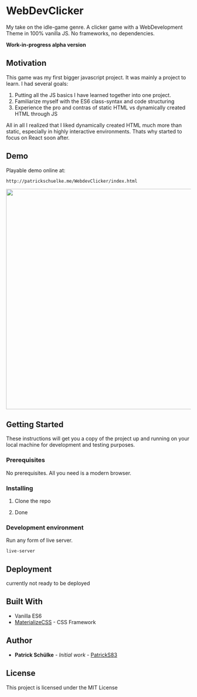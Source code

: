 # WebDevClicker

My take on the idle-game genre. A clicker game with a WebDevelopment Theme in 100% vanilla JS. No frameworks, no dependencies.

**Work-in-progress alpha version**

## Motivation

This game was my first bigger javascript project. It was mainly a project to learn. I had several goals:

1. Putting all the JS basics I have learned together into one project.
2. Familiarize myself with the ES6 class-syntax and code structuring
3. Experience the pro and contras of static HTML vs dynamically created HTML through JS

All in all I realized that I liked dynamically created HTML much more than static, especially in highly interactive environments. Thats why started to focus on React soon after.

## Demo
Playable demo online at:

```
http://patrickschuelke.me/WebdevClicker/index.html
```
<img src="https://i.imgur.com/EiES6nX.gif" width="600" height="auto" />

## Getting Started

These instructions will get you a copy of the project up and running on your local machine for development and testing purposes.

### Prerequisites

No prerequisites. All you need is a modern browser.

### Installing

1. Clone the repo

2. Done

### Development environment

Run any form of live server.
```
live-server
```

## Deployment

currently not ready to be deployed

## Built With

* Vanilla ES6
* [MaterializeCSS](https://materializecss.com/) - CSS Framework


## Author

* **Patrick Schülke** - *Initial work* - [PatrickS83](https://github.com/PatrickS83)


## License

This project is licensed under the MIT License


